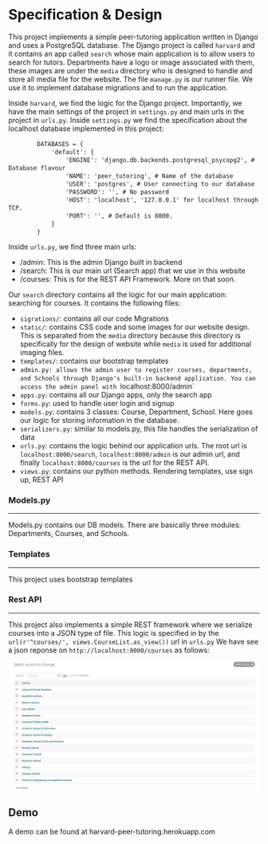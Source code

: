 # Specification & Design


This project implements a simple peer-tutoring application written in Django and
uses a PostgreSQL database. The Django project is called `harvard` and it contains
an app called `search` whose main application is to allow users to search for
tutors. Departments have a logo or image associated with them, these images are
under the `media` directory who is designed to handle and store all media file
for the website. The file `manage.py` is our runner file. We use it to implement
database migrations and to run the application.

Inside `harvard`, we find the logic for the Django project. Importantly, we
have the main settings of the project in `settings.py` and main urls in the project
in `urls.py`. Inside `settings.py` we find the specification about the localhost
database implemented in this project:

			DATABASES = {
			    'default': {
			        'ENGINE': 'django.db.backends.postgresql_psycopg2', # Database flavour
			        'NAME': 'peer_tutoring', # Name of the database
			        'USER': 'postgres', # User connecting to our database
			        'PASSWORD': '', # No password
			        'HOST': 'localhost', '127.0.0.1' for localhost through TCP.
			        'PORT': '', # Default is 8000.
			    }
			}

Inside `urls.py`, we find three main urls:

* /admin: This is the admin Django built in backend
* /search: This is our main url (Search app) that we use in this website
* /courses: This is for the REST API Framework. More on that soon.

Our `search` directory contains all the logic for our main application: searching
for courses. It contains the following files:

* `sigrations/`: contains all our code Migrations
* `static/`: contains CSS code and some images for our website design. This is
separated from the `media` directory because this directory is specifically
for the design of website while `media` is used for additional imaging files.
* `templates/`: contains our bootstrap templates
* `admin.py: allows the admin user to register courses, departments, and Schools
through Django's built-in backend application. You can access the admin panel with
`localhost:8000/admin`
* `apps.py`: contains all our Django apps, only the search app
* `forms.py`: used to handle user login and signup
* `models.py`: contains 3 classes: Course, Department, School. Here goes our logic
for storing information in the database.
* `serializers.py`: similar to models.py, this file handles the serialization of data
* `urls.py`: contains the logic behind our application urls. The root url is
`localhost:8000/search`, `localhost:8000/admin` is our admin url, and finally
`localhost:8000/courses` is the url for the REST API.
* `views.py`: contains our python methods. Rendering templates, use sign up, REST API

### Models.py
---

Models.py contains our DB models. There are basically three modules: Departments, Courses, and Schools.

### Templates
---

This project uses bootstrap templates


### Rest API
---

This project also implements a simple REST framework where we serialize courses into a JSON type of file.
This logic is specified in by the `url(r'^courses/', views.CourseList.as_view())` url in `urls.py`
We have see a json reponse on `http://localhost:8000/courses` as follows:

![JSON](hpt_4.png)

Demo
----

A demo can be found at harvard-peer-tutoring.herokuapp.com
